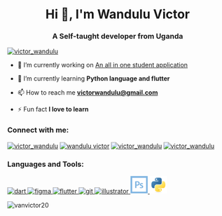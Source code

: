 <h1 align="center">Hi 👋, I'm Wandulu Victor</h1>
<h3 align="center">A Self-taught developer from Uganda</h3>

<p align="left"> <a href="https://twitter.com/victor_wandulu" target="blank"><img src="https://img.shields.io/twitter/follow/victor_wandulu?logo=twitter&style=for-the-badge" alt="victor_wandulu" /></a> </p>

- 🔭 I’m currently working on [An all in one student application](https://github.com/Student-nest)

- 🌱 I’m currently learning **Python language and flutter**

- 📫 How to reach me **victorwandulu@gmail.com**

- ⚡ Fun fact **I love to learn**

<h3 align="left">Connect with me:</h3>
<p align="left">
<a href="https://twitter.com/Wandulu_V" target="blank"><img align="center" src="https://raw.githubusercontent.com/rahuldkjain/github-profile-readme-generator/master/src/images/icons/Social/twitter.svg" alt="victor_wandulu" height="30" width="40" /></a>
<a href="https://linkedin.com/in/wandulu victor" target="blank"><img align="center" src="https://raw.githubusercontent.com/rahuldkjain/github-profile-readme-generator/master/src/images/icons/Social/linked-in-alt.svg" alt="wandulu victor" height="30" width="40" /></a>
<a href="https://fb.com/victor_wandulu" target="blank"><img align="center" src="https://raw.githubusercontent.com/rahuldkjain/github-profile-readme-generator/master/src/images/icons/Social/facebook.svg" alt="victor_wandulu" height="30" width="40" /></a>
<a href="https://instagram.com/victor_wandulu" target="blank"><img align="center" src="https://raw.githubusercontent.com/rahuldkjain/github-profile-readme-generator/master/src/images/icons/Social/instagram.svg" alt="victor_wandulu" height="30" width="40" /></a>
</p>

<h3 align="left">Languages and Tools:</h3>
<p align="left"> <a href="https://dart.dev" target="_blank" rel="noreferrer"> <img src="https://www.vectorlogo.zone/logos/dartlang/dartlang-icon.svg" alt="dart" width="40" height="40"/> </a> <a href="https://www.figma.com/" target="_blank" rel="noreferrer"> <img src="https://www.vectorlogo.zone/logos/figma/figma-icon.svg" alt="figma" width="40" height="40"/> </a> <a href="https://flutter.dev" target="_blank" rel="noreferrer"> <img src="https://www.vectorlogo.zone/logos/flutterio/flutterio-icon.svg" alt="flutter" width="40" height="40"/> </a> <a href="https://git-scm.com/" target="_blank" rel="noreferrer"> <img src="https://www.vectorlogo.zone/logos/git-scm/git-scm-icon.svg" alt="git" width="40" height="40"/> </a> <a href="https://www.adobe.com/in/products/illustrator.html" target="_blank" rel="noreferrer"> <img src="https://www.vectorlogo.zone/logos/adobe_illustrator/adobe_illustrator-icon.svg" alt="illustrator" width="40" height="40"/> </a> <a href="https://www.photoshop.com/en" target="_blank" rel="noreferrer"> <img src="https://raw.githubusercontent.com/devicons/devicon/master/icons/photoshop/photoshop-line.svg" alt="photoshop" width="40" height="40"/> </a> <a href="https://www.python.org" target="_blank" rel="noreferrer"> <img src="https://raw.githubusercontent.com/devicons/devicon/master/icons/python/python-original.svg" alt="python" width="40" height="40"/> </a> </p>

<p><img align="center" src="https://github-readme-stats.vercel.app/api/top-langs?username=vanvictor20&show_icons=true&locale=en&layout=compact" alt="vanvictor20" /></p>
